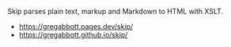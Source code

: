 Skip parses plain text, markup and Markdown to HTML with XSLT.

- https://gregabbott.pages.dev/skip/
- https://gregabbott.github.io/skip/
